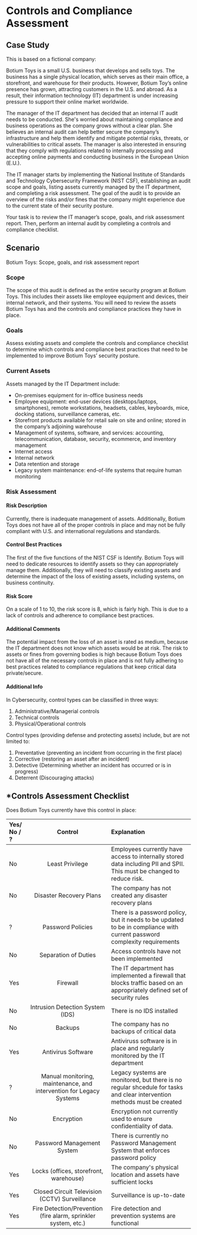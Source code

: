 # Controls and Compliance Assessment

## Case Study

This is based on a fictional company:

Botium Toys is a small U.S. business that develops and sells toys. The business has a single physical location, which serves as their main office, a storefront, and warehouse for their products. However, Botium Toy’s online presence has grown, attracting customers in the U.S. and abroad. As a result, their information technology (IT) department is under increasing pressure to support their online market worldwide. 

The manager of the IT department has decided that an internal IT audit needs to be conducted. She's worried about maintaining compliance and business operations as the company grows without a clear plan. She believes an internal audit can help better secure the company’s infrastructure and help them identify and mitigate potential risks, threats, or vulnerabilities to critical assets. The manager is also interested in ensuring that they comply with regulations related to internally processing and accepting online payments and conducting business in the European Union (E.U.).   

The IT manager starts by implementing the National Institute of Standards and Technology Cybersecurity Framework (NIST CSF), establishing an audit scope and goals, listing assets currently managed by the IT department, and completing a risk assessment. The goal of the audit is to provide an overview of the risks and/or fines that the company might experience due to the current state of their security posture.

Your task is to review the IT manager’s scope, goals, and risk assessment report. Then, perform an internal audit by completing a controls and compliance checklist. 

## Scenario
Botium Toys: Scope, goals, and risk assessment report

### Scope
The scope of this audit is defined as the entire security program at Botium Toys.
This includes their assets like employee equipment and devices, their internal network,
and their systems. You will need to review the assets Botium Toys has and the controls
and compliance practices they have in place.

### Goals
Assess existing assets and complete the controls and compliance checklist to
determine which controls and compliance best practices that need to be implemented
to improve Botium Toys’ security posture.

### Current Assets
Assets managed by the IT Department include:
* On-premises equipment for in-office business needs
* Employee equipment: end-user devices (desktops/laptops, smartphones),
remote workstations, headsets, cables, keyboards, mice, docking stations,
surveillance cameras, etc.
* Storefront products available for retail sale on site and online; stored in the
company’s adjoining warehouse
 * Management of systems, software, and services: accounting,
telecommunication, database, security, ecommerce, and inventory management
* Internet access
* Internal network
* Data retention and storage
* Legacy system maintenance: end-of-life systems that require human monitoring

### Risk Assessment 

#### Risk Description
Currently, there is inadequate management of assets. Additionally, Botium Toys does
not have all of the proper controls in place and may not be fully compliant with U.S. and
international regulations and standards.

#### Control Best Practices
The first of the five functions of the NIST CSF is Identify. Botium Toys will need to
dedicate resources to identify assets so they can appropriately manage them.
Additionally, they will need to classify existing assets and determine the impact of the
loss of existing assets, including systems, on business continuity.

#### Risk Score
On a scale of 1 to 10, the risk score is 8, which is fairly high. This is due to a lack of
controls and adherence to compliance best practices.

#### Additional Comments
The potential impact from the loss of an asset is rated as medium, because the IT
department does not know which assets would be at risk. The risk to assets or fines
from governing bodies is high because Botium Toys does not have all of the necessary
controls in place and is not fully adhering to best practices related to compliance
regulations that keep critical data private/secure.

#### Additional Info

In Cybersecurity, control types can be classified in three ways: 
1. Administrative/Managerial controls
2. Technical controls
3. Physical/Operational controls

Control types (providing defense and protecting assets) include, but are not limited to:
1. Preventative (preventing an incident from occurring in the first place)
2. Corrective (restoring an asset after an incident)
3. Detective (Determining whether an incident has occurred or is in progress)
4. Deterrent (Discouraging attacks)

## *Controls Assessment Checklist

Does Botium Toys currently  have this control in place:

|Yes/ No / ?| Control | Explanation |
|:-------       | :---:   | :---       |
|No     | Least Privilege  | Employees currently have access to internally stored data including PII and SPII. This must be changed to reduce risk.    |
| No     | Disaster Recovery Plans  | The company has not created any disaster recovery plans      |
|?      | Password Policies  | There is a password policy, but it needs to be updated to be in compliance with current password complexity requirements      |
|No       | Separation of Duties  | Access controls have not been implemented      |
|Yes     | Firewall   | The IT department has implemented a firewall that blocks traffic based on an appropriately defined set of security rules   |
|No      | Intrusion Detection System (IDS)  | There is no IDS installed      |
|No      | Backups  | The company has no backups of critical data     |
|Yes      | Antivirus Software   | Antiviruss software is in place and regularly monitored by the IT department       |
|?     | Manual monitoring, maintenance, and intervention for Legacy Systems  | Legacy systems are monitored, but there is no  regular shcedule  for tasks and clear intervention methods must be created     |
|No      | Encryption  | Encryption not currently used to ensure confidentiality of data.      |
|No      | Password Management System  | There is currently no Password Management System that enforces password policy      |
|Yes      | Locks (offices, storefront, warehouse)   | The company's physical location and assets have sufficient locks    |
|Yes       | Closed Circuit Television (CCTV) Surveillance   | Surveillance is up-to-date      |
|Yes      | Fire Detection/Prevention (fire alarm, sprinkler system, etc.)  | Fire detection and prevention systems are functional      |
